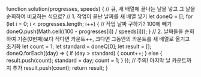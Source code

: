 function solution(progresses, speeds) {
  // 큐, 새 배열에 끝나는 날을 넣고 그 날을 순회하여 비교하는 식으로?
  // 1. 작업이 끝난 날짜를 새 배열 넣기
  let doneQ = [];
  for (let i = 0; i < progresses.length; i++) {
    // 작업 날짜 구하기? 100에 빼기
    doneQ.push(Math.ceil((100 - progresses[i]) / speeds[i]));
  }
  // 2. 날짜들을 순회하여 기준(0번째)보다 작다면 카운트++, 크다면 그동안의 카운트를 새 배열로 옮기고 초기화
  let count = 1;
  let standard = doneQ[0];
  let result = [];
  doneQ.forEach((day) => {
    if (day > standard) {
      count++;
    } else {
      result.push(count);
      standard = day;
      count = 1;
    }
  });
  // 주의! 마지막 날 카운트까지 추가
  result.push(count);
  return result;
}
